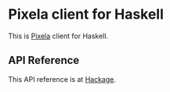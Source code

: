 # Pixela client for Haskell

This is [Pixela](https://pixe.la/) client for Haskell.

## API Reference

This API reference is at [Hackage](http://hackage.haskell.org/package/pixela).
